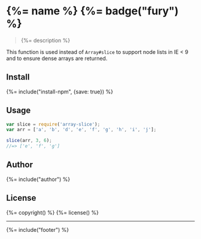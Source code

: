 # {%= name %} {%= badge("fury") %}

> {%= description %}

This function is used instead of `Array#slice` to support node lists in IE < 9 and to ensure dense arrays are returned.

## Install
{%= include("install-npm", {save: true}) %}

## Usage

```js
var slice = require('array-slice');
var arr = ['a', 'b', 'd', 'e', 'f', 'g', 'h', 'i', 'j'];

slice(arr, 3, 6);
//=> ['e', 'f', 'g']
```

## Author
{%= include("author") %}

## License
{%= copyright() %}
{%= license() %}

***

{%= include("footer") %}
